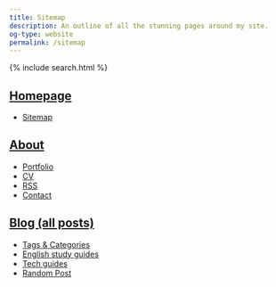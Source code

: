 ```yaml
---
title: Sitemap
description: An outline of all the stunning pages around my site. 
og-type: website
permalink: /sitemap
---
```


<div class="sitemap" markdown="1">

{% include search.html %}

## [Homepage](/) 
- [Sitemap](/sitemap) 

## [About](/about)
- [Portfolio](/portfolio)
- [CV](/cv)
- [RSS](/feed.xml)
- [Contact](/about#contact)

## [Blog (all posts)](/blog)

- [Tags & Categories](/blog/tags)
- [English study guides](/english)
- [Tech guides](/blog/tech-guides)
- [Random Post](/blog/random)

</div>


<!-- ## Secret Pages! 

[RSS Club](https://derekkedziora.com/rss-club)

--> 